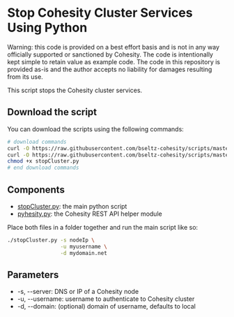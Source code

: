 # Stop Cohesity Cluster Services Using Python

Warning: this code is provided on a best effort basis and is not in any way officially supported or sanctioned by Cohesity. The code is intentionally kept simple to retain value as example code. The code in this repository is provided as-is and the author accepts no liability for damages resulting from its use.

This script stops the Cohesity cluster services.

## Download the script

You can download the scripts using the following commands:

```bash
# download commands
curl -O https://raw.githubusercontent.com/bseltz-cohesity/scripts/master/python/stopCluster/stopCluster.py
curl -O https://raw.githubusercontent.com/bseltz-cohesity/scripts/master/python/pyhesity.py
chmod +x stopCluster.py
# end download commands
```

## Components

* [stopCluster.py](https://raw.githubusercontent.com/bseltz-cohesity/scripts/master/python/stopCluster/stopCluster.py): the main python script
* [pyhesity.py](https://raw.githubusercontent.com/bseltz-cohesity/scripts/master/python/pyhesity/pyhesity.py): the Cohesity REST API helper module

Place both files in a folder together and run the main script like so:

```bash
./stopCluster.py -s nodeIp \
                 -u myusername \
                 -d mydomain.net
```

## Parameters

* -s, --server: DNS or IP of a Cohesity node
* -u, --username: username to authenticate to Cohesity cluster
* -d, --domain: (optional) domain of username, defaults to local

